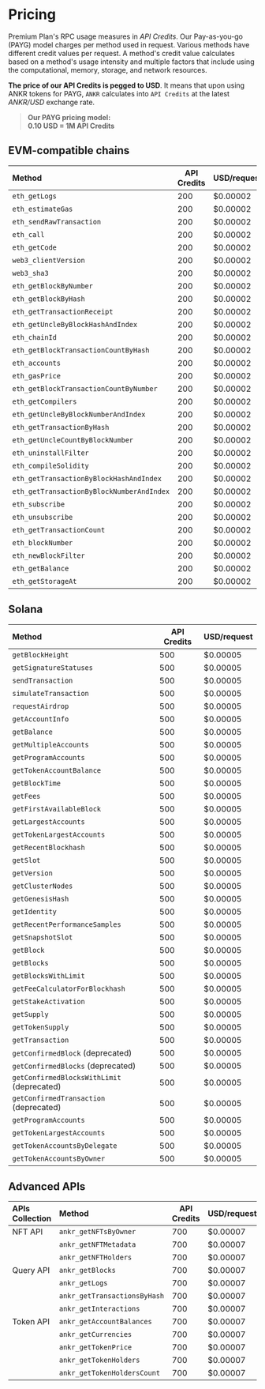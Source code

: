 # Pricing

Premium Plan's RPC usage measures in *API Credits*. Our Pay-as-you-go (PAYG) model charges per method used in request. Various methods have different credit values per request. A method's credit value calculates based on a method's usage intensity and multiple factors that include using the computational, memory, storage, and network resources.

**The price of our API Credits is pegged to USD**. It means that upon using ANKR tokens for PAYG, `ANKR` calculates into `API Credits` at the latest _ANKR/USD_ exchange rate.

> **Our PAYG pricing model:**  
> **0.10 USD = 1M API Credits**

## EVM-compatible chains

| Method                                     | API Credits | USD/request |
|:-------------------------------------------|-------------|-------------|
| `eth_getLogs`                              | 200         | $0.00002    |
| `eth_estimateGas`                          | 200         | $0.00002    |
| `eth_sendRawTransaction`                   | 200         | $0.00002    |
| `eth_call`                                 | 200         | $0.00002    |
| `eth_getCode`                              | 200         | $0.00002    |
| `web3_clientVersion`                       | 200         | $0.00002    |
| `web3_sha3`                                | 200         | $0.00002    |
| `eth_getBlockByNumber`                     | 200         | $0.00002    |
| `eth_getBlockByHash`                       | 200         | $0.00002    |
| `eth_getTransactionReceipt`                | 200         | $0.00002    |
| `eth_getUncleByBlockHashAndIndex`          | 200         | $0.00002    |
| `eth_chainId`                              | 200         | $0.00002    |
| `eth_getBlockTransactionCountByHash`       | 200         | $0.00002    |
| `eth_accounts`                             | 200         | $0.00002    |
| `eth_gasPrice`                             | 200         | $0.00002    |
| `eth_getBlockTransactionCountByNumber`     | 200         | $0.00002    |
| `eth_getCompilers`                         | 200         | $0.00002    |
| `eth_getUncleByBlockNumberAndIndex`        | 200         | $0.00002    |
| `eth_getTransactionByHash`                 | 200         | $0.00002    |
| `eth_getUncleCountByBlockNumber`           | 200         | $0.00002    |
| `eth_uninstallFilter`                      | 200         | $0.00002    |
| `eth_compileSolidity`                      | 200         | $0.00002    |
| `eth_getTransactionByBlockHashAndIndex`    | 200         | $0.00002    |
| `eth_getTransactionByBlockNumberAndIndex`  | 200         | $0.00002    |
| `eth_subscribe`                            | 200         | $0.00002    |
| `eth_unsubscribe`                          | 200         | $0.00002    |
| `eth_getTransactionCount`                  | 200         | $0.00002    |
| `eth_blockNumber`                          | 200         | $0.00002    |
| `eth_newBlockFilter`                       | 200         | $0.00002    |
| `eth_getBalance`                           | 200         | $0.00002    |
| `eth_getStorageAt`                         | 200         | $0.00002    |

## Solana

| Method                                     | API Credits | USD/request |
|:-------------------------------------------|-------------|-------------|
| `getBlockHeight`                           | 500         | $0.00005    |
| `getSignatureStatuses`                     | 500         | $0.00005    |
| `sendTransaction`                          | 500         | $0.00005    |
| `simulateTransaction`                      | 500         | $0.00005    |
| `requestAirdrop`                           | 500         | $0.00005    |
| `getAccountInfo`                           | 500         | $0.00005    |
| `getBalance`                               | 500         | $0.00005    |
| `getMultipleAccounts`                      | 500         | $0.00005    |
| `getProgramAccounts`                       | 500         | $0.00005    |
| `getTokenAccountBalance`                   | 500         | $0.00005    |
| `getBlockTime`                             | 500         | $0.00005    |
| `getFees`                                  | 500         | $0.00005    |
| `getFirstAvailableBlock`                   | 500         | $0.00005    |
| `getLargestAccounts`                       | 500         | $0.00005    |
| `getTokenLargestAccounts`                  | 500         | $0.00005    |
| `getRecentBlockhash`                       | 500         | $0.00005    |
| `getSlot`                                  | 500         | $0.00005    |
| `getVersion`                               | 500         | $0.00005    |
| `getClusterNodes`                          | 500         | $0.00005    |
| `getGenesisHash`                           | 500         | $0.00005    |
| `getIdentity`                              | 500         | $0.00005    |
| `getRecentPerformanceSamples`              | 500         | $0.00005    |
| `getSnapshotSlot`                          | 500         | $0.00005    |
| `getBlock`                                 | 500         | $0.00005    |
| `getBlocks`                                | 500         | $0.00005    |
| `getBlocksWithLimit`                       | 500         | $0.00005    |
| `getFeeCalculatorForBlockhash`             | 500         | $0.00005    |
| `getStakeActivation`                       | 500         | $0.00005    |
| `getSupply`                                | 500         | $0.00005    |
| `getTokenSupply`                           | 500         | $0.00005    |
| `getTransaction`                           | 500         | $0.00005    |
| `getConfirmedBlock` (deprecated)           | 500         | $0.00005    |
| `getConfirmedBlocks` (deprecated)          | 500         | $0.00005    |
| `getConfirmedBlocksWithLimit` (deprecated) | 500         | $0.00005    |
| `getConfirmedTransaction` (deprecated)     | 500         | $0.00005    |
| `getProgramAccounts`                       | 500         | $0.00005    |
| `getTokenLargestAccounts`                  | 500         | $0.00005    |
| `getTokenAccountsByDelegate`               | 500         | $0.00005    |
| `getTokenAccountsByOwner`                  | 500         | $0.00005    |

## Advanced APIs

| APIs Collection | Method                       | API Credits | USD/request |
|:----------------|:-----------------------------|-------------|-------------|
| NFT API         | `ankr_getNFTsByOwner`        | 700         | $0.00007    |
|                 | `ankr_getNFTMetadata`        | 700         | $0.00007    |
|                 | `ankr_getNFTHolders`         | 700         | $0.00007    |
| Query API       | `ankr_getBlocks`             | 700         | $0.00007    |
|                 | `ankr_getLogs`               | 700         | $0.00007    |
|                 | `ankr_getTransactionsByHash` | 700         | $0.00007    |
|                 | `ankr_getInteractions`       | 700         | $0.00007    |
| Token API       | `ankr_getAccountBalances`    | 700         | $0.00007    |
|                 | `ankr_getCurrencies`         | 700         | $0.00007    |
|                 | `ankr_getTokenPrice`         | 700         | $0.00007    |
|                 | `ankr_getTokenHolders`       | 700         | $0.00007    |
|                 | `ankr_getTokenHoldersCount`  | 700         | $0.00007    |